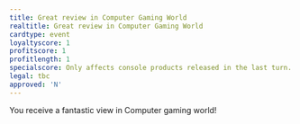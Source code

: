 ```yaml
---
title: Great review in Computer Gaming World
realtitle: Great review in Computer Gaming World
cardtype: event
loyaltyscore: 1
profitscore: 1
profitlength: 1
specialscore: Only affects console products released in the last turn.
legal: tbc
approved: 'N'
---
```


You receive a fantastic view in Computer gaming world!
